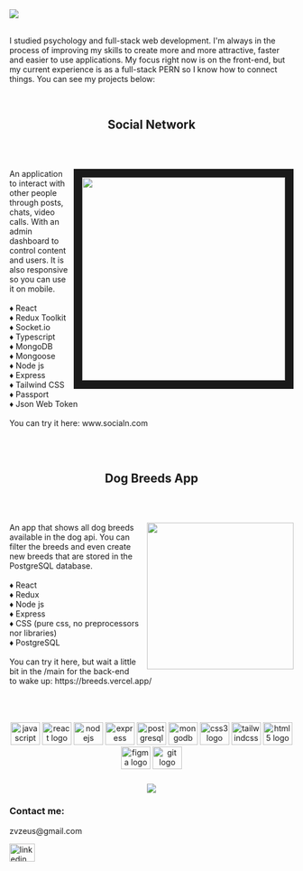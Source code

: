 
<img align="center"  src="https://res.cloudinary.com/dnw4kirdp/image/upload/v1660698614/Group_108_1_ncs2ph.png"  />




<p align="left"> <br>I studied psychology and full-stack web development. I'm always in the process of improving my skills to create more and more attractive, faster and easier to use applications. My focus right now is on the front-end, but my current experience is as a full-stack PERN so I know how to connect things. You can see my projects below:</p>

<br>
<h2 align="center">Social Network</h2>

<br>
<br>



<div>
<img align="right" border= 15px; height="360" src="https://res.cloudinary.com/dnw4kirdp/image/upload/v1660693402/Group_108_2_phmvaw.png"  />
<p align="left">An application to interact with other people through posts, chats, video calls. With an admin dashboard to control content and users. It is also responsive so you can use it on mobile. <br>
<br>
♦️ React<br>♦️ Redux Toolkit<br>♦️ Socket.io<br>♦️ Typescript<br>♦️ MongoDB<br>♦️ Mongoose<br>♦️ Node js<br>♦️ Express<br>♦️ Tailwind CSS<br>♦️ Passport<br>♦️ Json Web Token<br><br>You can try it here: www.socialn.com</p>

</div>
<br>
<br>

<h2 align="center">Dog Breeds App</h2>
<br>
<br>

<div>
  <img align="right" height="260" src="https://res.cloudinary.com/dnw4kirdp/image/upload/v1660694720/image_28_ouqjtf.png"  />
<p align="left">An app that shows all dog breeds available in the dog api. You can filter the breeds and even create new breeds that are stored in the PostgreSQL database. <br><br>♦️ React<br>♦️ Redux<br>♦️ Node js<br>♦️ Express<br>♦️ CSS (pure css, no preprocessors nor libraries)<br>♦️ PostgreSQL<br><br>You can try it here, but wait a little bit  in the /main for the back-end<br> to wake up: https://breeds.vercel.app/</p>
</div>
<br>
<br>
<br>
<div align="center">
  <img src="https://cdn.jsdelivr.net/gh/devicons/devicon/icons/javascript/javascript-original.svg" height="40" width="52" alt="javascript logo"  />
  <img src="https://cdn.jsdelivr.net/gh/devicons/devicon/icons/react/react-original.svg" height="40" width="52" alt="react logo"  />
  <img src="https://cdn.jsdelivr.net/gh/devicons/devicon/icons/nodejs/nodejs-original.svg" height="40" width="52" alt="nodejs logo"  />
  <img src="https://cdn.jsdelivr.net/gh/devicons/devicon/icons/express/express-original.svg" height="40" width="52" alt="express logo"  />
  <img src="https://cdn.jsdelivr.net/gh/devicons/devicon/icons/postgresql/postgresql-original.svg" height="40" width="52" alt="postgresql logo"  />
  <img src="https://cdn.jsdelivr.net/gh/devicons/devicon/icons/mongodb/mongodb-original.svg" height="40" width="52" alt="mongodb logo"  />
  <img src="https://cdn.jsdelivr.net/gh/devicons/devicon/icons/css3/css3-original.svg" height="40" width="52" alt="css3 logo"  />
  <img src="https://cdn.jsdelivr.net/gh/devicons/devicon/icons/tailwindcss/tailwindcss-original-wordmark.svg" height="40" width="52" alt="tailwindcss logo"  />
  <img src="https://cdn.jsdelivr.net/gh/devicons/devicon/icons/html5/html5-original.svg" height="40" width="52" alt="html5 logo"  />
  <img src="https://cdn.jsdelivr.net/gh/devicons/devicon/icons/figma/figma-original.svg" height="40" width="52" alt="figma logo"  />
  <img src="https://cdn.jsdelivr.net/gh/devicons/devicon/icons/git/git-original.svg" height="40" width="52" alt="git logo"  />
</div>

###

<div align="center">
  <img src="https://profile-counter.glitch.me/zeusp/count.svg?"  />
</div>

###

<h3 align="left">Contact me:</h3>
<p>zvzeus@gmail.com</p>
<div align="left">
  <a href="https://www.linkedin.com/in/zeus1337/" target="_blank">
    <img src="https://raw.githubusercontent.com/maurodesouza/profile-readme-generator/master/src/assets/icons/social/linkedin/default.svg" width="45" height="32" alt="linkedin logo"  />
  </a>

</div>

###

<!--
**zeuspsy0x1/zeuspsy0x1** is a ✨ _special_ ✨ repository because its `README.md` (this file) appears on your GitHub profile.

Here are some ideas to get you started:

- 🔭 I’m currently working on ...
- 🌱 I’m currently learning ...
- 👯 I’m looking to collaborate on ...
- 🤔 I’m looking for help with ...
- 💬 Ask me about ...
- 📫 How to reach me: ...
- 😄 Pronouns: ...
- ⚡ Fun fact: ...
-->
